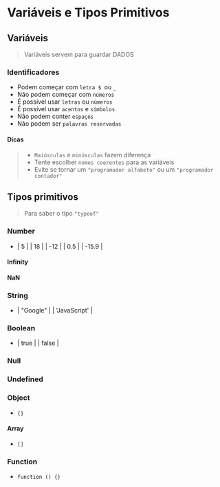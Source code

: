 # Variáveis e Tipos Primitivos

## Variáveis

> Variáveis servem para guardar DADOS

### Identificadores

- Podem começar com `letra $ `ou `_`
- Não podem começar com `números`
- É possível usar `letras` ou `números`
- É possível usar `acentos` e `símbolos`
- Não podem conter `espaços`
- Não podem ser `palavras reservadas`

#### Dicas
> - `Maiúsculas` e `minúsculas` fazem diferença
> - Tente escolher `nomes coerentes` para as variáveis
> - Evite se tornar um `"programador alfabeto"` ou um `"programador contador"`

## Tipos primitivos

> Para saber o tipo `"typeof"`

### Number
- | 5 | | 18 | | -12 | | 0.5 | | -15.9 |
#### Infinity
#### NaN

### String
- | "Google" | | 'JavaScript' |
### Boolean
- | true | | false |
### Null
### Undefined
### Object
- `{}`
#### Array
- `[]`
### Function
- `function () {}`